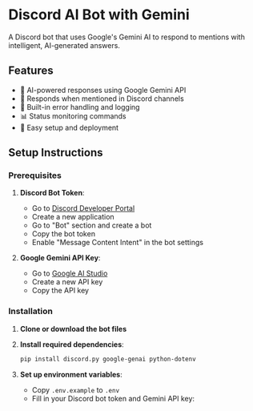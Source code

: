 # Discord AI Bot with Gemini

A Discord bot that uses Google's Gemini AI to respond to mentions with intelligent, AI-generated answers.

## Features

- 🤖 AI-powered responses using Google Gemini API
- 💬 Responds when mentioned in Discord channels
- 🔧 Built-in error handling and logging
- 📊 Status monitoring commands
- 🚀 Easy setup and deployment

## Setup Instructions

### Prerequisites

1. **Discord Bot Token**:
   - Go to [Discord Developer Portal](https://discord.com/developers/applications)
   - Create a new application
   - Go to "Bot" section and create a bot
   - Copy the bot token
   - Enable "Message Content Intent" in the bot settings

2. **Google Gemini API Key**:
   - Go to [Google AI Studio](https://makersuite.google.com/app/apikey)
   - Create a new API key
   - Copy the API key

### Installation

1. **Clone or download the bot files**

2. **Install required dependencies**:
   ```bash
   pip install discord.py google-genai python-dotenv
   ```

3. **Set up environment variables**:
   - Copy `.env.example` to `.env`
   - Fill in your Discord bot token and Gemini API key:
   